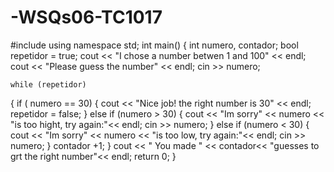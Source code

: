 # -WSQs06-TC1017
#include <iostream>
using namespace std;
int main()
{
	int numero, contador;
	bool repetidor = true;
	cout << "I chose a number betwen 1 and 100" << endl;
	cout << "Please guess the number" << endl;
	cin >> numero;

	while (repetidor)
 {
		if ( numero == 30)
	{
	    cout << "Nice job! the right number is 30" << endl;
        repetidor = false;
    }
    else if (numero > 30)
    {
    	cout << "Im sorry" << numero << "is too hight, try again:"<< endl;
    	cin >> numero;
    }
    else if (numero < 30)
    {
    	cout << "Im sorry" << numero << "is too low, try again:"<< endl;
    	cin >> numero;
    }
     contador +1;
  }
  cout << " You made " << contador<< "guesses to grt the right number"<< endl;
  return 0;
} 
